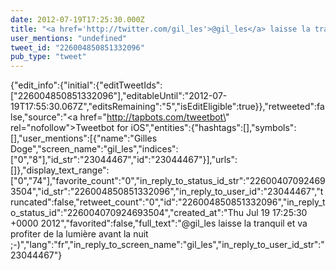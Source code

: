 ```yaml
---
date: 2012-07-19T17:25:30.000Z
title: "<a href='http://twitter.com/gil_les'>@gil_les</a> laisse la tranquil et va profiter de la lumière avant la nuit ;-)″"
user_mentions: "undefined"
tweet_id: "226004850851332096"
pub_type: "tweet"
---
```

{"edit_info":{"initial":{"editTweetIds":["226004850851332096"],"editableUntil":"2012-07-19T17:55:30.067Z","editsRemaining":"5","isEditEligible":true}},"retweeted":false,"source":"<a href=\"http://tapbots.com/tweetbot\" rel=\"nofollow\">Tweetbot for iOS</a>","entities":{"hashtags":[],"symbols":[],"user_mentions":[{"name":"Gilles Doge","screen_name":"gil_les","indices":["0","8"],"id_str":"23044467","id":"23044467"}],"urls":[]},"display_text_range":["0","74"],"favorite_count":"0","in_reply_to_status_id_str":"226004070924693504","id_str":"226004850851332096","in_reply_to_user_id":"23044467","truncated":false,"retweet_count":"0","id":"226004850851332096","in_reply_to_status_id":"226004070924693504","created_at":"Thu Jul 19 17:25:30 +0000 2012","favorited":false,"full_text":"@gil_les laisse la tranquil et va profiter de la lumière avant la nuit ;-)","lang":"fr","in_reply_to_screen_name":"gil_les","in_reply_to_user_id_str":"23044467"}
